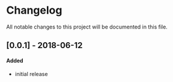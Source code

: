 # Changelog
All notable changes to this project will be documented in this file.

## [0.0.1] - 2018-06-12

#### Added
- initial release